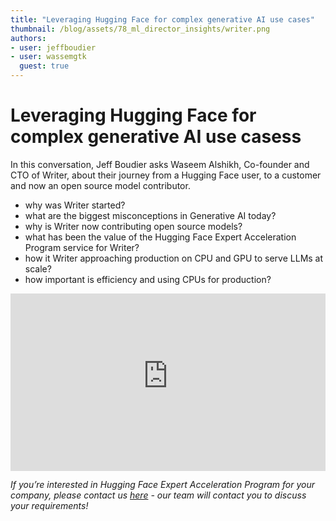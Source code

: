 ```yaml
---
title: "Leveraging Hugging Face for complex generative AI use cases"
thumbnail: /blog/assets/78_ml_director_insights/writer.png
authors:
- user: jeffboudier
- user: wassemgtk
  guest: true
---
```


<h1>Leveraging Hugging Face for complex generative AI use casess</h1>

<!-- {blog_metadata} -->
<!-- {authors} -->

In this conversation, Jeff Boudier asks Waseem Alshikh, Co-founder and CTO of Writer, about their journey from a Hugging Face user, to a customer and now an open source model contributor.

- why was Writer started?
- what are the biggest misconceptions in Generative AI today?
- why is Writer now contributing open source models?
- what has been the value of the Hugging Face Expert Acceleration Program service for Writer?
- how it Writer approaching production on CPU and GPU to serve LLMs at scale?
- how important is efficiency and using CPUs for production?

<iframe width="100%" style="aspect-ratio: 16 / 9;" src="https://www.youtube-nocookie.com/embed/t8Ek1aOtaQw" title="YouTube video player" frameborder="0" allow="accelerometer; autoplay; clipboard-write; encrypted-media; gyroscope; picture-in-picture" allowfullscreen></iframe>


_If you’re interested in Hugging Face Expert Acceleration Program for your company, please contact us [here](https://huggingface.co/support#form) - our team will contact you to discuss your requirements!_
